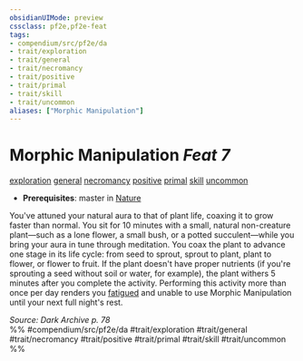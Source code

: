 ```yaml
---
obsidianUIMode: preview
cssclass: pf2e,pf2e-feat
tags:
- compendium/src/pf2e/da
- trait/exploration
- trait/general
- trait/necromancy
- trait/positive
- trait/primal
- trait/skill
- trait/uncommon
aliases: ["Morphic Manipulation"]
---
```

# Morphic Manipulation  *Feat 7*  
[exploration](rules/traits/exploration.md)  [general](rules/traits/general.md)  [necromancy](rules/traits/necromancy.md)  [positive](rules/traits/positive.md)  [primal](rules/traits/primal.md)  [skill](rules/traits/skill.md)  [uncommon](rules/traits/uncommon.md)  

- **Prerequisites**: master in [Nature](compendium/skills.md#Nature)

You've attuned your natural aura to that of plant life, coaxing it to grow faster than normal. You sit for 10 minutes with a small, natural non-creature plant—such as a lone flower, a small bush, or a potted succulent—while you bring your aura in tune through meditation. You coax the plant to advance one stage in its life cycle: from seed to sprout, sprout to plant, plant to flower, or flower to fruit. If the plant doesn't have proper nutrients (if you're sprouting a seed without soil or water, for example), the plant withers 5 minutes after you complete the activity. Performing this activity more than once per day renders you [fatigued](rules/conditions.md#Fatigued) and unable to use Morphic Manipulation until your next full night's rest.

*Source: Dark Archive p. 78*  
%% #compendium/src/pf2e/da #trait/exploration #trait/general #trait/necromancy #trait/positive #trait/primal #trait/skill #trait/uncommon %%